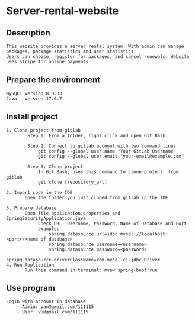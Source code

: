 # Server-rental-website


## Description
    This website provides a server rental system. With admin can manage packages, package statistics and user statistics. 
    Users can choose, register for packages, and cancel renewals. Website uses stripe for online payments

## Prepare the environment
    MySQL: Version 8.0.33
    Java:  version 17.0.7

## Install project

    1. Clone project from gitlab
            Step 1: From a folder, right click and open Git Bash

            Step 2: Connect to gitlab account with two command lines
                git config --global user.name "Your GitLab Username"
                git config --global user.email "your-email@example.com"

            Step 3: Clone project
                In Git Bash, uses this command to clone project  from gitlab
                git clone [repository_url]

    2. Import code in the IDE
           Open the folder you just cloned from gitlab in the IDE

    3. Prepare database
           Open file application.properties and SpringSecurityApplication.java
                Check URL, Username, Password, Name of Database and Port
                example:
                    spring.datasource.url=jdbc:mysql://localhost:<port>/<name of database>
                    spring.datasource.username=<username>
                    spring.datasource.password=<password>
                    spring.datasource.driverClassName=com.mysql.cj.jdbc.Driver
    4. Run Application
           Run this command in terminal: mvnw spring-boot:run

## Use program
    Login with account in database
        - Admin: van@gmail.com/111115
        - User: vu@gmail.com/111115

